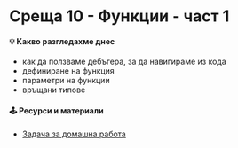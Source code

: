 # Среща 10 - Функции - част 1

#### 💡 Какво разгледахме днес
- как да ползваме дебъгера, за да навигираме из кода
- дефиниране на функция
- параметри на функции
- връщани типове

#### 🕹️ Ресурси и материали
<!-- - [Задача за работа в час](./@cw/) -->
- [Задача за домашна работа](./@hw/)
<!-- - [Сорс код от срещата](./source/) -->
